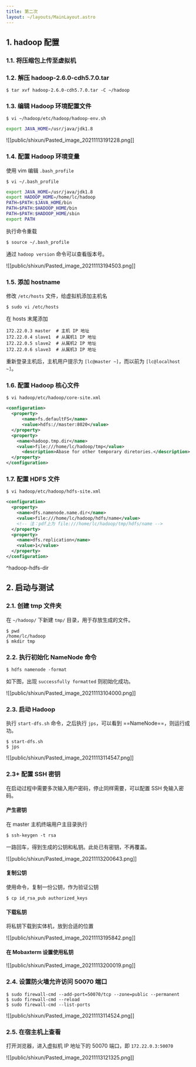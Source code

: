 ```yaml
---
title: 第二次
layout: ~/layouts/MainLayout.astro
---
```


## 1. hadoop 配置

### 1.1. 将压缩包上传至虚拟机

### 1.2. 解压 hadoop-2.6.0-cdh5.7.0.tar

```shell
$ tar xvf hadoop-2.6.0-cdh5.7.0.tar -C ~/hadoop
```

### 1.3. 编辑 Hadoop 环境配置文件

```shell
$ vi ~/hadoop/etc/hadoop/hadoop-env.sh
```

```bash
export JAVA_HOME=/usr/java/jdk1.8
```

![[public/shixun/Pasted_image_20211113191228.png]]

### 1.4. 配置 Hadoop 环境变量

使用 vim 编辑 `.bash_profile`

```shell
$ vi ~/.bash_profile
```

```bash
export JAVA_HOME=/usr/java/jdk1.8
export HADOOP_HOME=/home/lc/hadoop
PATH=$PATH:$JAVA_HOME/bin
PATH=$PATH:$HADOOP_HOME/bin
PATH=$PATH:$HADOOP_HOME/sbin
export PATH
```

执行命令重载

```shell
$ source ~/.bash_profile
```

通过 `hadoop version` 命令可以查看版本号。

![[public/shixun/Pasted_image_20211113194503.png]]

### 1.5. 添加 hostname

修改 `/etc/hosts` 文件，给虚拟机添加主机名

```shell
$ sudo vi /etc/hosts
```

在 hosts 末尾添加

```
172.22.0.3 master  # 主机 IP 地址
172.22.0.4 slave1  # 从属机1 IP 地址
172.22.0.5 slave2  # 从属机2 IP 地址
172.22.0.6 slave3  # 从属机3 IP 地址
```

重新登录主机后，主机用户提示为 `[lc@master ~]`，而以前为 `[lc@localhost ~]`。

### 1.6. 配置 Hadoop 核心文件

```shell
$ vi hadoop/etc/hadoop/core-site.xml
```

```xml
<configuration>
  <property>
	  <name>fs.defaultFS</name>
	  <value>hdfs://master:8020</value>
  </property>
  <property>
    <name>hadoop.tmp.dir</name>
	<value>file:///home/lc/hadoop/tmp</value>
	  <description>Abase for other temporary diretories.</description>
  </property>
</configuration>
```

### 1.7. 配置 HDFS 文件

```shell
$ vi hadoop/etc/hadoop/hdfs-site.xml
```

```xml
<configuration>
  <property>
    <name>dfs.namenode.name.dir</name>
	<value>file:///home/lc/hadoop/hdfs/name</value>
	<!-- 注：pdf上为 file:///home/lc/hadoop/tmp/hdfs/name -->
  </property>
  <property>
	<name>dfs.replication</name>
	<value>1</value>
  </property>
</configuration>
```

^hadoop-hdfs-dir

## 2. 启动与测试

### 2.1. 创建 tmp 文件夹

在 `~/hadoop/` 下新建 `tmp/` 目录，用于存放生成的文件。

```shell
$ pwd
/home/lc/hadoop
$ mkdir tmp
```

### 2.2. 执行初始化 NameNode 命令

```shell
$ hdfs namenode -format
```

如下图，出现 `successfully formatted` 则初始化成功。

![[public/shixun/Pasted_image_20211113104000.png]]

### 2.3. 启动 Hadoop

执行 `start-dfs.sh` 命令，之后执行 `jps`，可以看到 ==NameNode==，则运行成功。

```shell
$ start-dfs.sh
$ jps
```

![[public/shixun/Pasted_image_20211113114547.png]]

### 2.3+ 配置 SSH 密钥

在启动过程中需要多次输入用户密码，停止同样需要，可以配置 SSH 免输入密码。

#### 产生密钥

在 master 主机终端用户主目录执行

```shell
$ ssh-keygen -t rsa
```

一路回车，得到生成的公钥和私钥。此处已有密钥，不再覆盖。

![[public/shixun/Pasted_image_20211113200643.png]]

#### 复制公钥

使用命令，复制一份公钥，作为验证公钥

```shell
$ cp id_rsa_pub authorized_keys
```

#### 下载私钥

将私钥下载到实体机，放到合适的位置

![[public/shixun/Pasted_image_20211113195842.png]]

#### 在 Mobaxterm 设置使用私钥

![[public/shixun/Pasted_image_20211113200019.png]]

### 2.4. 设置防火墙允许访问 50070 端口

```shell
$ sudo firewall-cmd --add-port=50070/tcp --zone=public --permanent
$ sudo firewall-cmd --reload
$ sudo firewall-cmd --list-ports
```

![[public/shixun/Pasted_image_20211113114524.png]]

### 2.5. 在宿主机上查看

打开浏览器，进入虚拟机 IP 地址下的 50070 端口，即 `172.22.0.3:50070`

![[public/shixun/Pasted_image_20211113121325.png]]
